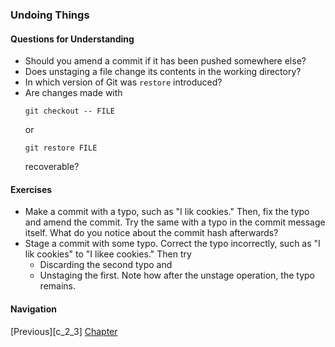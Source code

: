 ### Undoing Things

#### Questions for Understanding
- Should you amend a commit if it has been pushed somewhere else?
- Does unstaging a file change its contents in the working directory?
- In which version of Git was `restore` introduced?
- Are changes made with
  ```
  git checkout -- FILE
  ```
  or
  ```
  git restore FILE
  ```
  recoverable?

#### Exercises
- Make a commit with a typo, such as "I lik cookies."
  Then, fix the typo and amend the commit.
  Try the same with a typo in the commit message itself.
  What do you notice about the commit hash afterwards?
- Stage a commit with some typo.
  Correct the typo incorrectly,
  such as "I lik cookies" to "I likee cookies."
  Then try
  - Discarding the second typo and
  - Unstaging the first.
  Note how after the unstage operation, the typo remains.

#### Navigation
[Previous][c_2_3]
[Chapter][c2]

[c2_3]: <chapter_2_2.md>
[c2]: <chapter_2.md>
